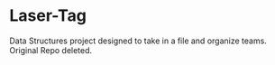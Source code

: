 # Laser-Tag
Data Structures project designed to take in a file and organize teams. Original Repo deleted.
